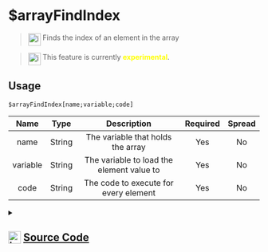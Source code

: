 # $arrayFindIndex
> <img align="top" src="https://upload.wikimedia.org/wikipedia/commons/thumb/e/e4/Infobox_info_icon.svg/160px-Infobox_info_icon.svg.png?20150409153300" alt="image" width="25" height="auto"> Finds the index of an element in the array

> <img align="top" src="https://upload.wikimedia.org/wikipedia/commons/thumb/1/17/Warning.svg/156px-Warning.svg.png" alt="image" width="25" height="auto"> This feature is currently <span style="color:yellow"><strong>experimental</strong></span>.

## Usage
```
$arrayFindIndex[name;variable;code]
```
| Name | Type | Description | Required | Spread
| :---: | :---: | :---: | :---: | :---: |
name | String | The variable that holds the array | Yes | No
variable | String | The variable to load the element value to | Yes | No
code | String | The code to execute for every element | Yes | No
<details>
<summary>
    
## <img align="top" src="https://cdn4.iconfinder.com/data/icons/iconsimple-logotypes/512/github-512.png" alt="image" width="25" height="auto">  [Source Code](https://github.com/tryforge/ForgeScript-V2/blob/main/src/native/arrayFindIndex.ts)
    
</summary>
    
```ts
import isTrue from "../functions/isTrue"
import { ArgType, IExtendedCompiledFunctionConditionField, IExtendedCompiledFunctionField, NativeFunction, Return } from "../structures"

export default new NativeFunction({
    name: "$arrayFindIndex",
    version: "1.0.0",
    description: "Finds the index of an element in the array",
    unwrap: false,
    args: [
        {
            name: "name",
            description: "The variable that holds the array",
            rest: false,
            required: true,
            type: ArgType.String,
        },
        {
            name: "variable",
            description: "The variable to load the element value to",
            rest: false,
            required: true,
            type: ArgType.String,
        },
        {
            name: "code",
            description: "The code to execute for every element",
            rest: false,
            condition: true,
            required: true,
            type: ArgType.String,
        },
    ],
    experimental: true,
    brackets: true,
    async execute(ctx) {
        const [nameField, varField, code] = this.data.fields! as IExtendedCompiledFunctionField[]

        const name = await this["resolveCode"](ctx, nameField)
        if (!this["isValidReturnType"](name)) return name

        const variable = await this["resolveCode"](ctx, varField)
        if (!this["isValidReturnType"](variable)) return variable

        const arr = ctx.getEnvironmentKey(name.value as string)
        const varName = variable.value as string

        if (!Array.isArray(arr)) return this.success(-1)

        for (let i = 0, len = arr.length; i < len; i++) {
            const el = arr[i]
            ctx.setEnvironmentKey(varName, el)
            const rt = (await this["resolveCondition"](ctx, code as unknown as IExtendedCompiledFunctionConditionField)) as Return

            if (rt.return || rt.success) {
                if (!isTrue(rt)) continue
                return this.success(i)
            } else if (!this["isValidReturnType"](rt)) return rt
        }

        return this.success(-1)
    },
})

```
    
</details>